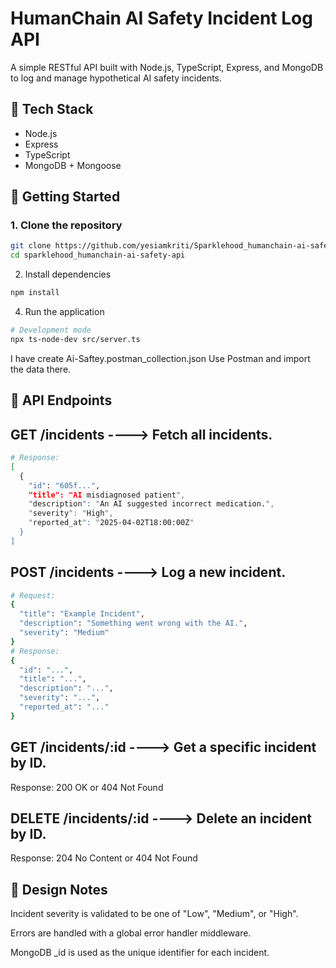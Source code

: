# HumanChain AI Safety Incident Log API

A simple RESTful API built with Node.js, TypeScript, Express, and MongoDB to log and manage hypothetical AI safety incidents.

## 🔧 Tech Stack

- Node.js
- Express
- TypeScript
- MongoDB + Mongoose

## 🚀 Getting Started

### 1. Clone the repository

```bash
git clone https://github.com/yesiamkriti/Sparklehood_humanchain-ai-safety-api.git
cd sparklehood_humanchain-ai-safety-api
```
2. Install dependencies
```bash
npm install
```

4. Run the application
```bash
# Development mode
npx ts-node-dev src/server.ts
```
I have create Ai-Saftey.postman_collection.json
Use Postman and import the data there.

## 📖 API Endpoints

## GET /incidents  ----> Fetch all incidents.

```bash
# Response:
[
  {
    "id": "605f...",
    "title": "AI misdiagnosed patient",
    "description": "An AI suggested incorrect medication.",
    "severity": "High",
    "reported_at": "2025-04-02T18:00:00Z"
  }
]
```

## POST /incidents  ----> Log a new incident.

```bash
# Request:
{
  "title": "Example Incident",
  "description": "Something went wrong with the AI.",
  "severity": "Medium"
}
# Response:
{
  "id": "...",
  "title": "...",
  "description": "...",
  "severity": "...",
  "reported_at": "..."
}
```
## GET /incidents/:id ----> Get a specific incident by ID.

Response: 200 OK or 404 Not Found

## DELETE /incidents/:id ----> Delete an incident by ID.

Response: 204 No Content or 404 Not Found

## 📝 Design Notes
Incident severity is validated to be one of "Low", "Medium", or "High".

Errors are handled with a global error handler middleware.

MongoDB _id is used as the unique identifier for each incident.
